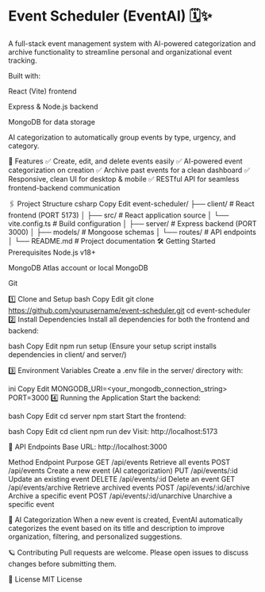 # Event Scheduler (EventAI) 🗓️✨
A full-stack event management system with AI-powered categorization and archive functionality to streamline personal and organizational event tracking.

Built with:

React (Vite) frontend

Express & Node.js backend

MongoDB for data storage

AI categorization to automatically group events by type, urgency, and category.

🚀 Features
✅ Create, edit, and delete events easily
✅ AI-powered event categorization on creation
✅ Archive past events for a clean dashboard
✅ Responsive, clean UI for desktop & mobile
✅ RESTful API for seamless frontend-backend communication

🖇️ Project Structure
csharp
Copy
Edit
event-scheduler/
├── client/                 # React frontend (PORT 5173)
│   ├── src/                # React application source
│   └── vite.config.ts      # Build configuration
│
├── server/                 # Express backend (PORT 3000)
│   ├── models/             # Mongoose schemas
│   └── routes/             # API endpoints
│
└── README.md               # Project documentation
🛠️ Getting Started
Prerequisites
Node.js v18+

MongoDB Atlas account or local MongoDB

Git

1️⃣ Clone and Setup
bash
Copy
Edit
git clone https://github.com/yourusername/event-scheduler.git
cd event-scheduler
2️⃣ Install Dependencies
Install all dependencies for both the frontend and backend:

bash
Copy
Edit
npm run setup
(Ensure your setup script installs dependencies in client/ and server/)

3️⃣ Environment Variables
Create a .env file in the server/ directory with:

ini
Copy
Edit
MONGODB_URI=<your_mongodb_connection_string>
PORT=3000
4️⃣ Running the Application
Start the backend:

bash
Copy
Edit
cd server
npm start
Start the frontend:

bash
Copy
Edit
cd client
npm run dev
Visit: http://localhost:5173

📡 API Endpoints
Base URL: http://localhost:3000

Method	Endpoint	Purpose
GET	/api/events	Retrieve all events
POST	/api/events	Create a new event (AI categorization)
PUT	/api/events/:id	Update an existing event
DELETE	/api/events/:id	Delete an event
GET	/api/events/archive	Retrieve archived events
POST	/api/events/:id/archive	Archive a specific event
POST	/api/events/:id/unarchive	Unarchive a specific event

🤖 AI Categorization
When a new event is created, EventAI automatically categorizes the event based on its title and description to improve organization, filtering, and personalized suggestions.

🪐 Contributing
Pull requests are welcome. Please open issues to discuss changes before submitting them.

📜 License
MIT License

